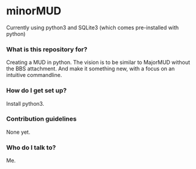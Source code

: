 # minorMUD #

Currently using python3 and SQLite3 (which comes pre-installed with python)

### What is this repository for? ###

Creating a MUD in python. The vision is to be similar to MajorMUD without the BBS attachment. And make it something new, 
with a focus on an intuitive commandline.

### How do I get set up? ###

Install python3.

### Contribution guidelines ###

None yet.

### Who do I talk to? ###

Me.
